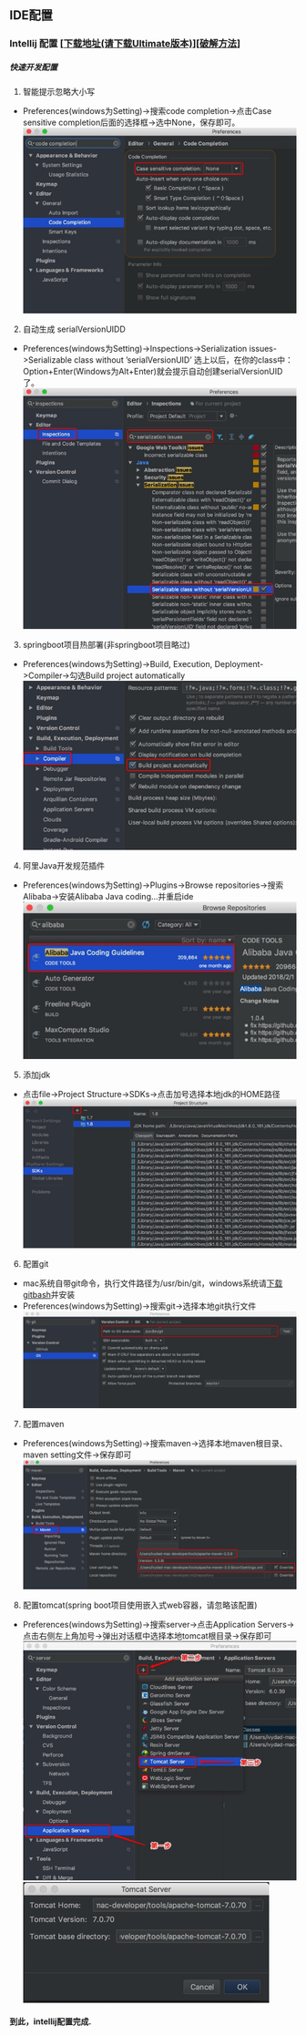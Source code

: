 ## IDE配置
### Intellij 配置 [[下载地址(请下载Ultimate版本)](https://www.jetbrains.com/idea/download)][[破解方法](http://idea.lanyus.com)]
##### 快速开发配置
1. 智能提示忽略大小写
* Preferences(windows为Setting)->搜索code completion->点击Case sensitive completion后面的选择框->选中None，保存即可。<br>
![智能提示忽略大小写](https://github.com/xiongzhao1217/markdown-photos/blob/master/C911435974FE848F06993BE3F1975CA1.jpg?raw=true)

2. 自动生成 serialVersionUIDD
* Preferences(windows为Setting)->Inspections->Serialization issues->Serializable class without ’serialVersionUID’ 
选上以后，在你的class中：Option+Enter(Windows为Alt+Enter)就会提示自动创建serialVersionUID了。<br>
![自动生成序列号](https://github.com/xiongzhao1217/markdown-photos/blob/master/serializableID.jpg?raw=true)

3. springboot项目热部署(非springboot项目略过)
* Preferences(windows为Setting)->Build, Execution, Deployment->Compiler->勾选Build project automatically
![自动生成序列号](https://github.com/xiongzhao1217/markdown-photos/blob/master/ide-autobuild.jpg?raw=true)

4. 阿里Java开发规范插件
* Preferences(windows为Setting)->Plugins->Browse repositories->搜索Alibaba->安装Alibaba Java coding...并重启ide
![阿里Java开发规范](https://github.com/xiongzhao1217/markdown-photos/blob/master/ide-alibaba.jpg?raw=true)

5. 添加jdk
* 点击file->Project Structure->SDKs->点击加号选择本地jdk的HOME路径<br>
![配置git](https://github.com/xiongzhao1217/markdown-photos/blob/master/ide-jdk.jpg?raw=true)

6. 配置git
* mac系统自带git命令，执行文件路径为/usr/bin/git，windows系统请[下载gitbash](http://gitforwindows.org/)并安装
* Preferences(windows为Setting)->搜索git->选择本地git执行文件<br>
![配置git](https://github.com/xiongzhao1217/markdown-photos/blob/master/ide-git.jpg?raw=true)

7. 配置maven
* Preferences(windows为Setting)->搜索maven->选择本地maven根目录、maven setting文件->保存即可<br>
![配置maven](https://github.com/xiongzhao1217/markdown-photos/blob/master/mvn.jpg?raw=true)

8. 配置tomcat(spring boot项目使用嵌入式web容器，请忽略该配置)
* Preferences(windows为Setting)->搜索server->点击Application Servers->点击右侧左上角加号->弹出对话框中选择本地tomcat根目录->保存即可<br>
![配置tomcat01](https://github.com/xiongzhao1217/markdown-photos/blob/master/ide-tomcat01.jpg?raw=true)<br>
![配置tomcat02](https://github.com/xiongzhao1217/markdown-photos/blob/master/ide-tomcat02.jpg?raw=true)
#### 到此，intellij配置完成.
